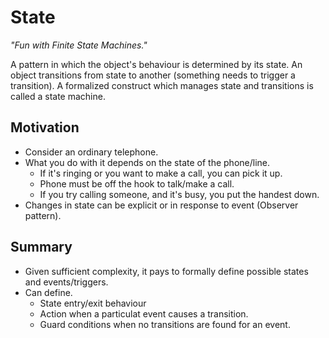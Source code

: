 # State

*"Fun with Finite State Machines."*

A pattern in which the object's behaviour is determined by its state.
An object transitions from state to another (something needs to trigger a transition).
A formalized construct which manages state and transitions is called a state machine.

## Motivation

- Consider an ordinary telephone.
- What you do with it depends on the state of the phone/line.
  - If it's ringing or you want to make a call, you can pick it up.
  - Phone must be off the hook to talk/make a call.
  - If you try calling someone, and it's busy, you put the handest down.
- Changes in state can be explicit or in response to event (Observer pattern).

## Summary

- Given sufficient complexity, it pays to formally define possible states and events/triggers.
- Can define.
  - State entry/exit behaviour
  - Action when a particulat event causes a transition.
  - Guard conditions when no transitions are found for an event.